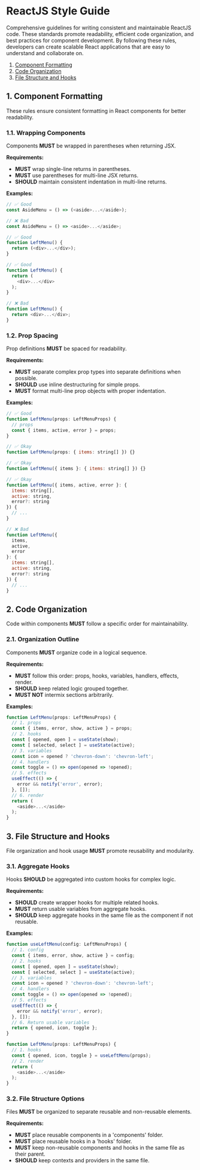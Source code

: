 # ReactJS Style Guide

Comprehensive guidelines for writing consistent and maintainable ReactJS code. These standards promote readability, efficient code organization, and best practices for component development. By following these rules, developers can create scalable React applications that are easy to understand and collaborate on.

 1. [Component Formatting](#1-component-formatting)
 2. [Code Organization](#2-code-organization)
 3. [File Structure and Hooks](#3-file-structure-and-hooks)

## 1. Component Formatting

These rules ensure consistent formatting in React components for better readability.

### 1.1. Wrapping Components

Components **MUST** be wrapped in parentheses when returning JSX.

**Requirements:**

 - **MUST** wrap single-line returns in parentheses.
 - **MUST** use parentheses for multi-line JSX returns.
 - **SHOULD** maintain consistent indentation in multi-line returns.

**Examples:**

```javascript
// ✅ Good
const AsideMenu = () => (<aside>...</aside>);

// ❌ Bad
const AsideMenu = () => <aside>...</aside>;

// ✅ Good
function LeftMenu() {
  return (<div>...</div>);
}

// ✅ Good
function LeftMenu() {
  return (
    <div>...</div>
  );
}

// ❌ Bad
function LeftMenu() {
  return <div>...</div>;
}
```

### 1.2. Prop Spacing

Prop definitions **MUST** be spaced for readability.

**Requirements:**

 - **MUST** separate complex prop types into separate definitions when possible.
 - **SHOULD** use inline destructuring for simple props.
 - **MUST** format multi-line prop objects with proper indentation.

**Examples:**

```javascript
// ✅ Good
function LeftMenu(props: LeftMenuProps) {
  // props
  const { items, active, error } = props;
}

// ✅ Okay
function LeftMenu(props: { items: string[] }) {}

// ✅ Okay
function LeftMenu({ items }: { items: string[] }) {}

// ✅ Okay
function LeftMenu({ items, active, error }: {
  items: string[],
  active: string,
  error?: string
}) {
  // ...
}

// ❌ Bad
function LeftMenu({
  items,
  active,
  error
}: {
  items: string[],
  active: string,
  error?: string
}) {
  // ...
}
```

## 2. Code Organization

Code within components **MUST** follow a specific order for maintainability.

### 2.1. Organization Outline

Components **MUST** organize code in a logical sequence.

**Requirements:**

 - **MUST** follow this order: props, hooks, variables, handlers, effects, render.
 - **SHOULD** keep related logic grouped together.
 - **MUST NOT** intermix sections arbitrarily.

**Examples:**
```typescript
function LeftMenu(props: LeftMenuProps) {
  // 1. props
  const { items, error, show, active } = props;
  // 2. hooks
  const [ opened, open ] = useState(show);
  const [ selected, select ] = useState(active);
  // 3. variables
  const icon = opened ? 'chevron-down': 'chevron-left';
  // 4. handlers
  const toggle = () => open(opened => !opened);
  // 5. effects
  useEffect(() => {
    error && notify('error', error);
  }, []);
  // 6. render
  return (
    <aside>...</aside>
  );
}
```

## 3. File Structure and Hooks

File organization and hook usage **MUST** promote reusability and modularity.

### 3.1. Aggregate Hooks

Hooks **SHOULD** be aggregated into custom hooks for complex logic.

**Requirements:**

 - **SHOULD** create wrapper hooks for multiple related hooks.
 - **MUST** return usable variables from aggregate hooks.
 - **SHOULD** keep aggregate hooks in the same file as the component if not reusable.

**Examples:**
```javascript
function useLeftMenu(config: LeftMenuProps) {
  // 1. config
  const { items, error, show, active } = config;
  // 2. hooks
  const [ opened, open ] = useState(show);
  const [ selected, select ] = useState(active);
  // 3. variables
  const icon = opened ? 'chevron-down': 'chevron-left';
  // 4. handlers
  const toggle = () => open(opened => !opened);
  // 5. effects
  useEffect(() => {
    error && notify('error', error);
  }, []);
  // 6. Return usable variables
  return { opened, icon, toggle };
}

function LeftMenu(props: LeftMenuProps) {
  // 1. hooks
  const { opened, icon, toggle } = useLeftMenu(props);
  // 2. render
  return (
    <aside>...</aside>
  );
}
```

### 3.2. File Structure Options

Files **MUST** be organized to separate reusable and non-reusable elements.

**Requirements:**

 - **MUST** place reusable components in a 'components' folder.
 - **MUST** place reusable hooks in a 'hooks' folder.
 - **MUST** keep non-reusable components and hooks in the same file as their parent.
 - **SHOULD** keep contexts and providers in the same file.
